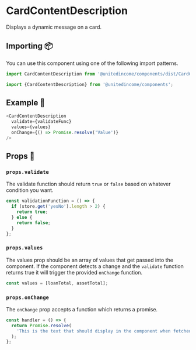 # CardContentDescription

Displays a dynamic message on a card.

## Importing 📦

You can use this component using one of the following import patterns.

```javascript
import CardContentDescription from '@unitedincome/components/dist/CardContentDescription';
```

```javascript
import {CardContentDescription} from '@unitedincome/components';
```

## Example 🚀

```javascript
<CardContentDescription
  validate={validateFunc}
  values={values}
  onChange={() => Promise.resolve('Value')}
/>
```

## Props 🔧

### `props.validate`

The validate function should return `true` or `false` based on whatever condition you want.

```javascript
const validationFunction = () => {
  if (store.get('yesNo').length > 2) {
    return true;
  } else {
    return false;
  }
};
```

### `props.values`

The values prop should be an array of values that get passed into the component. If the component detects a change and the `validate` function returns true it will trigger the provided `onChange` function.

```javascript
const values = [loanTotal, assetTotal];
```

### `props.onChange`

The `onChange` prop accepts a function which returns a promise.

```javascript
const handler = () => {
  return Promise.resolve(
    'This is the text that should display in the component when fetched.'
  );
};
```
